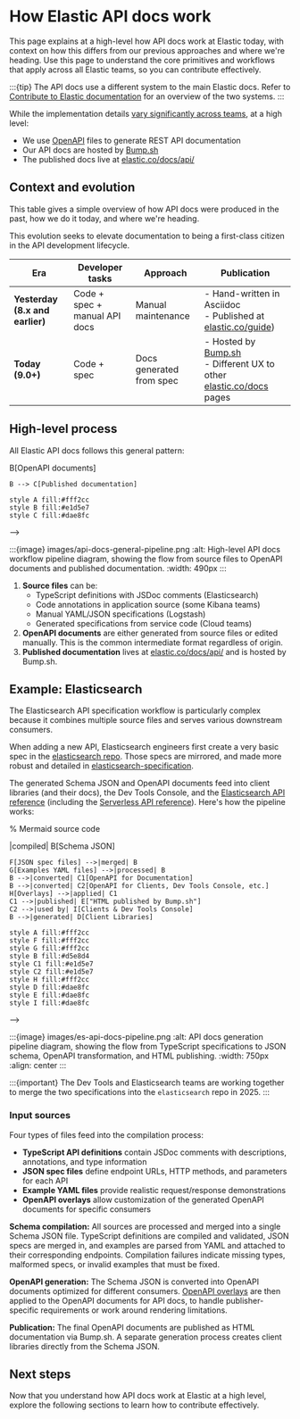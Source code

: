 # How Elastic API docs work

This page explains at a high-level how API docs work at Elastic today, with context on how this differs from our previous approaches and where we're heading. Use this page to understand the core primitives and workflows that apply across all Elastic teams, so you can contribute effectively.

:::{tip}
The API docs use a different system to the main Elastic docs. Refer to [Contribute to Elastic documentation](./index.md#contribute-to-elastic-documentation) for an overview of the two systems.
:::

While the implementation details [vary significantly across teams](workflows.md), at a high level:

- We use [OpenAPI](https://spec.openapis.org/oas/latest.html) files to generate REST API documentation
- Our API docs are hosted by [Bump.sh](https://bump.sh/)
- The published docs live at [elastic.co/docs/api/](https://www.elastic.co/docs/api/)

## Context and evolution

This table gives a simple overview of how API docs were produced in the past, how we do it today, and where we're heading.

This evolution seeks to elevate documentation to being a first-class citizen in the API development lifecycle.

| Era | Developer tasks | Approach | Publication |
| --- | --- | --- | --- |
| **Yesterday (8.x and earlier)** | Code + spec + manual API docs | Manual maintenance | - Hand-written in Asciidoc <br> - Published at [elastic.co/guide](https://www.elastic.co/guide/en/elasticsearch/reference/8.18/rest-apis.html)) |
| **Today (9.0+)** | Code + spec | Docs generated from spec |- Hosted by [Bump.sh](https://www.elastic.co/docs/api/)<br> - Different UX to other [elastic.co/docs](https://www.elastic.co/docs) pages

## High-level process

All Elastic API docs follows this general pattern:

<!-- 
flowchart TD
    A[Source files] --> B[OpenAPI documents]
    B --> C[Published documentation]
    
    style A fill:#fff2cc
    style B fill:#e1d5e7
    style C fill:#dae8fc
-->

:::{image} images/api-docs-general-pipeline.png
:alt: High-level API docs workflow pipeline diagram, showing the flow from source files to OpenAPI documents and published documentation.
:width: 490px
:::

1. **Source files** can be:
    - TypeScript definitions with JSDoc comments (Elasticsearch)
    - Code annotations in application source (some Kibana teams)  
    - Manual YAML/JSON specifications (Logstash)
    - Generated specifications from service code (Cloud teams)
2. **OpenAPI documents** are either generated from source files or edited manually. This is the common intermediate format regardless of origin.
3. **Published documentation** lives at [elastic.co/docs/api/](https://www.elastic.co/docs/api/) and is hosted by Bump.sh.

## Example: Elasticsearch

The Elasticsearch API specification workflow is particularly complex because it combines multiple source files and serves various downstream consumers. 

When adding a new API, Elasticsearch engineers first create a very basic spec in the [elasticsearch repo](https://github.com/elastic/elasticsearch/tree/main/rest-api-spec). Those specs are mirrored, and made more robust and detailed in [elasticsearch-specification](https://github.com/elastic/elasticsearch-specification/tree/main/docs).

The generated Schema JSON and OpenAPI documents feed into client libraries (and their docs), the Dev Tools Console, and the [Elasticsearch API reference](https://www.elastic.co/docs/api/doc/elasticsearch/) (including the [Serverless API reference](https://www.elastic.co/docs/api/doc/elasticsearch-serverless/)). Here's how the pipeline works:

% Mermaid source code
<!-- 
flowchart TD
    A[TypeScript API definitions] -->|compiled| B[Schema JSON]
    F[JSON spec files] -->|merged| B
    G[Examples YAML files] -->|processed| B
    B -->|converted| C1[OpenAPI for Documentation]
    B -->|converted| C2[OpenAPI for Clients, Dev Tools Console, etc.]
    H[Overlays] -->|applied| C1
    C1 -->|published| E["HTML published by Bump.sh"]
    C2 -->|used by| I[Clients & Dev Tools Console]
    B -->|generated| D[Client Libraries]
    
    style A fill:#fff2cc
    style F fill:#fff2cc
    style G fill:#fff2cc
    style B fill:#d5e8d4
    style C1 fill:#e1d5e7
    style C2 fill:#e1d5e7
    style H fill:#fff2cc
    style D fill:#dae8fc
    style E fill:#dae8fc
    style I fill:#dae8fc
-->


:::{image} images/es-api-docs-pipeline.png
:alt: API docs generation pipeline diagram, showing the flow from TypeScript specifications to JSON schema, OpenAPI transformation, and HTML publishing.
:width: 750px
:align: center
:::

:::{important}
The Dev Tools and Elasticsearch teams are working together to merge the two specifications into the `elasticsearch` repo in 2025.
:::

### Input sources

Four types of files feed into the compilation process:
- **TypeScript API definitions** contain JSDoc comments with descriptions, annotations, and type information
- **JSON spec files** define endpoint URLs, HTTP methods, and parameters for each API
- **Example YAML files** provide realistic request/response demonstrations
- **OpenAPI overlays** allow customization of the generated OpenAPI documents for specific consumers

**Schema compilation:** All sources are processed and merged into a single Schema JSON file. TypeScript definitions are compiled and validated, JSON specs are merged in, and examples are parsed from YAML and attached to their corresponding endpoints. Compilation failures indicate missing types, malformed specs, or invalid examples that must be fixed.

**OpenAPI generation:** The Schema JSON is converted into OpenAPI documents optimized for different consumers. [OpenAPI overlays](https://github.com/OAI/Overlay-Specification?tab=readme-ov-file#overlay-specification) are then applied to the OpenAPI documents for API docs, to handle publisher-specific requirements or work around rendering limitations.

**Publication:** The final OpenAPI documents are published as HTML documentation via Bump.sh. A separate generation process creates client libraries directly from the Schema JSON.

## Next steps

Now that you understand how API docs work at Elastic at a high level, explore the following sections to learn how to contribute effectively.